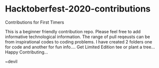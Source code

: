 # Hacktoberfest-2020-contributions
Contributions for First Timers

This is a beginner friendly contribution repo.
Please feel free to add informative technological information.
The range of pull reqeusts can be from inspirational codes to coding problems.
I have created 2 folders one for code and another for fun info....
Get Limited Edition tee or plant a tree...
Happy Contributing...

~devil
